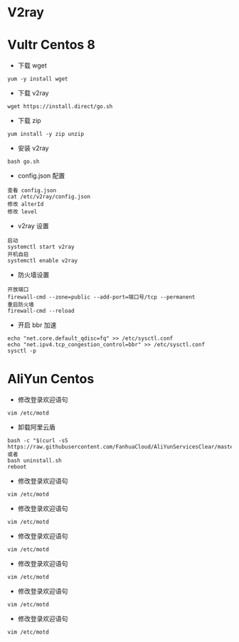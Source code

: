 # V2ray

# Vultr Centos 8
- 下载 wget
```
yum -y install wget
```

- 下载 v2ray
```
wget https://install.direct/go.sh
```

- 下载 zip
```
yum install -y zip unzip  
```

- 安装 v2ray
```
bash go.sh
```

- config.json 配置
```
查看 config.json
cat /etc/v2ray/config.json
修改 alterId
修改 level
```

- v2ray 设置
```
启动
systemctl start v2ray
开机自启
systemctl enable v2ray
```

- 防火墙设置
```
开放端口
firewall-cmd --zone=public --add-port=端口号/tcp --permanent
重启防火墙
firewall-cmd --reload
```

- 开启 bbr 加速
```
echo "net.core.default_qdisc=fq" >> /etc/sysctl.conf
echo "net.ipv4.tcp_congestion_control=bbr" >> /etc/sysctl.conf
sysctl -p
```

# AliYun Centos
- 修改登录欢迎语句
```
vim /etc/motd
```

- 卸载阿里云盾
```
bash -c "$(curl -sS https://raw.githubusercontent.com/FanhuaCloud/AliYunServicesClear/master/uninstall.sh)"
或者
bash uninstall.sh
reboot
```

- 修改登录欢迎语句
```
vim /etc/motd
```

- 修改登录欢迎语句
```
vim /etc/motd
```

- 修改登录欢迎语句
```
vim /etc/motd
```

- 修改登录欢迎语句
```
vim /etc/motd
```

- 修改登录欢迎语句
```
vim /etc/motd
```

- 修改登录欢迎语句
```
vim /etc/motd
```
